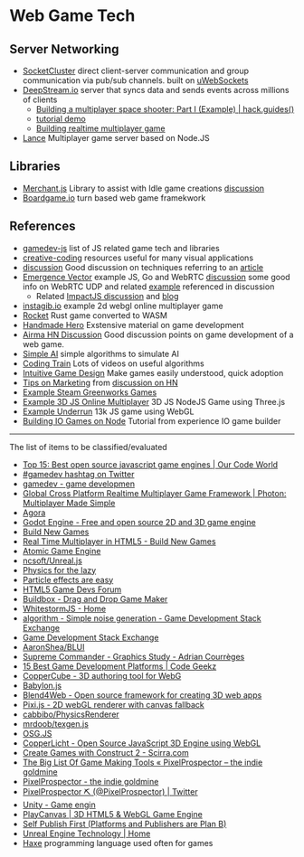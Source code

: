 # Web Game Tech
## Server Networking
* [SocketCluster](https://github.com/socketcluster/socketcluster/) direct client-server communication and group communication via pub/sub channels. built on [uWebSockets](https://github.com/uNetworking/uWebSockets)
* [DeepStream.io](https://github.com/deepstreamIO/deepstream.io) server that syncs data and sends events across millions of clients
  * [Building a multiplayer space shooter: Part I (Example) | hack.guides()](https://www.pluralsight.com/guides/front-end-javascript/building-a-multiplayer-space-shooter-part-i)
  * [tutorial demo](https://github.com/mdramos/deepGame)
  * [Building realtime multiplayer game](https://medium.com/madebywild/building-a-realtime-multiplayer-game-with-deepstream-c80d6e1bc50a)
* [Lance](https://github.com/lance-gg/Lance) Multiplayer game server based on Node.JS
## Libraries
* [Merchant.js](https://github.com/Flaque/merchant.js) Library to assist with Idle game creations [discussion](https://news.ycombinator.com/item?id=15821020)
* [Boardgame.io](https://google.github.io/boardgame.io/#/) turn based web game framekwork 

## References
* [gamedev-js](https://github.com/gamedev-js/gamedev-js) list of JS related game tech and libraries
* [creative-coding](https://github.com/terkelg/awesome-creative-coding) resources useful for many visual applications
* [discussion](https://news.ycombinator.com/item?id=15318530) Good discussion on techniques referring to an [article](https://github.com/sgoedecke/socket-io-game/blob/master/BLOG.md)
* [Emergence Vector](https://www.youtube.com/channel/UCLZcYVcdOyiHB_4z2mBkm8A) example JS, Go and WebRTC [discussion](https://news.ycombinator.com/item?id=15332187) some good info on WebRTC UDP and related [example](https://github.com/sgoedecke/socket-io-game) referenced in discussion
  * Related [ImpactJS discussion](https://news.ycombinator.com/item?id=16987759) and [blog](https://www.emergencevector.com/blog)
* [instagib.io](https://github.com/schibir/instagib.io) example 2d webgl online multiplayer game
* [Rocket](https://aochagavia.github.io/blog/rocket---a-rust-game-running-on-wasm/) Rust game converted to WASM
* [Handmade Hero](https://handmadehero.org/) Exstensive material on game development
* [Airma HN Discussion](https://news.ycombinator.com/item?id=15892066) Good discussion points on game development of a web game.
* [Simple AI](https://www.sitepoint.com/game-ai-the-bots-strike-back/) simple algorithms to simulate AI
* [Coding Train](https://twitter.com/shiffman) Lots of videos on useful algorithms
* [Intuitive Game Design](http://stfj.net/DesigningForSubwayLegibility/) Make games easily understood, quick adoption
* [Tips on Marketing](https://docs.google.com/presentation/d/153Rz_TPwZ36HVg9-Mhvej7gSuWM5BTv3VKxRWYTTZHM/edit#slide=id.g3f1cac1c9_242) from [discussion on HN](https://news.ycombinator.com/item?id=17080985)
* [Example Steam Greenworks Games](https://github.com/greenheartgames/greenworks/wiki/Apps-games-using-greenworks)
* [Example 3D JS Online Multiplayer](https://engineering.paiza.io/entry/paizacloud_online_multiplayer_gamehttps://engineering.paiza.io/entry/paizacloud_online_multiplayer_game) 3D JS NodeJS Game using Three.js
* [Example Underrun](https://phoboslab.org/log/2018/09/underrun-making-of) 13k JS game using WebGL
* [Building IO Games on Node](https://victorzhou.com/blog/build-an-io-game-part-1/) Tutorial from experience IO game builder

---
The list of items to be classified/evaluated
* [Top 15: Best open source javascript game engines | Our Code World](http://ourcodeworld.com/articles/read/308/top-15-best-open-source-javascript-game-engines)
* [#gamedev hashtag on Twitter](https://twitter.com/hashtag/gamedev?src=hash)
* [gamedev - game developmen](https://www.reddit.com/r/gamedev/)
* [Global Cross Platform Realtime Multiplayer Game Framework | Photon: Multiplayer Made Simple](https://www.photonengine.com/en/Realtime)
* [Agora](https://hydra.agoragames.com/features/)
* [Godot Engine - Free and open source 2D and 3D game engine](https://godotengine.org/)
* [Build New Games](http://buildnewgames.com/)
* [Real Time Multiplayer in HTML5 - Build New Games](http://buildnewgames.com/real-time-multiplayer/)
* [Atomic Game Engine](http://atomicgameengine.com/)
* [ncsoft/Unreal.js](https://github.com/ncsoft/Unreal.js)
* [Physics for the lazy](http://www.playfuljs.com/physics-for-the-lazy/)
* [Particle effects are easy](http://www.playfuljs.com/particle-effects-are-easy/)
* [HTML5 Game Devs Forum](http://www.html5gamedevs.com/)
* [Buildbox - Drag and Drop Game Maker](https://www.buildbox.com/)
* [WhitestormJS - Home](https://whsjs.io/#/)
* [algorithm - Simple noise generation - Game Development Stack Exchange](http://gamedev.stackexchange.com/questions/20880/simple-noise-generation)
* [Game Development Stack Exchange](http://gamedev.stackexchange.com/)
* [AaronShea/BLUI](https://github.com/AaronShea/BLUI)
* [Supreme Commander - Graphics Study - Adrian Courrèges](http://www.adriancourreges.com/blog/2015/06/23/supreme-commander-graphics-study/)
* [15 Best Game Development Platforms | Code Geekz](https://codegeekz.com/15-best-game-development-platforms/)
* [CopperCube - 3D authoring tool for WebG](http://www.ambiera.com/coppercube/)
* [Babylon.js](http://www.babylonjs.com/)
* [Blend4Web - Open source framework for creating 3D web apps](https://www.blend4web.com/en/)
* [Pixi.js - 2D webGL renderer with canvas fallback](http://www.pixijs.com/)
* [cabbibo/PhysicsRenderer](https://github.com/cabbibo/PhysicsRenderer/)
* [mrdoob/texgen.js](https://github.com/mrdoob/texgen.js)
* [OSG.JS](http://osgjs.org/?utm_source=html5weekly&utm_medium=email)
* [CopperLicht - Open Source JavaScript 3D Engine using WebGL](http://www.ambiera.com/copperlicht/index.html)
* [Create Games with Construct 2 - Scirra.com](https://www.scirra.com/)
* [The Big List Of Game Making Tools « PixelProspector – the indie goldmine](http://www.pixelprospector.com/the-big-list-of-game-making-tools/)
* [PixelProspector - the indie goldmine](http://www.pixelprospector.com/)
* [PixelProspector ⛏ (@PixelProspector) | Twitter](https://twitter.com/PixelProspector)
* [Unity - Game engin](https://unity3d.com/unity/)
* [PlayCanvas | 3D HTML5 & WebGL Game Engine](https://playcanvas.com/)
* [Self Publish First (Platforms and Publishers are Plan B)](http://indiebits.com/self-publish-first/)
* [Unreal Engine Technology | Home](https://www.unrealengine.com/)
* [Haxe](https://www.toptal.com/cross-platform/haxe-language-cross-platform) programming language used often for games

